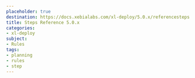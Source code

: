 ```yaml
---
placeholder: true
destination: https://docs.xebialabs.com/xl-deploy/5.0.x/referencesteps.html
title: Steps Reference 5.0.x
categories: 
- xl-deploy
subject:
- Rules
tags:
- planning
- rules
- step
---
```


